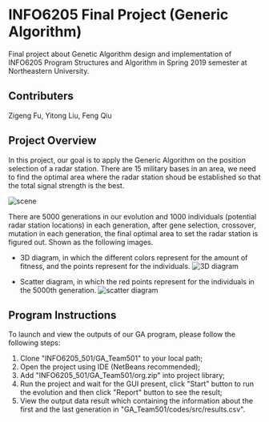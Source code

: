 # INFO6205 Final Project (Generic Algorithm) 
Final project about Genetic Algorithm design and implementation of INFO6205 Program Structures and Algorithm in Spring 2019 semester at Northeastern University.

## Contributers
Zigeng Fu, Yitong Liu, Feng Qiu

## Project Overview
In this project, our goal is to apply the Generic Algorithm on the position selection of a radar station. There are 15 military bases in an area, we need to find the optimal area where the radar station shoud be established so that the total signal strength is the best.

![scene](https://github.com/ZigengFU/INFO6205_501/blob/master/Reports/Materials/scene.png)

There are 5000 generations in our evolution and 1000 individuals (potential radar station locations) in each generation, after gene selection, crossover, mutation in each generation, the final optimal area to set the radar station is figured out. Shown as the following images.

- 3D diagram, in which the different colors represent for the amount of fitness, and the points represent for the individuals.
![3D diagram](https://github.com/ZigengFU/INFO6205_501/blob/master/Reports/Materials/distribution2.png)

- Scatter diagram, in which the red points represent for the individuals in the 5000th generation.
![scatter diagram](https://github.com/ZigengFU/INFO6205_501/blob/master/Reports/Materials/distribution4.png)

## Program Instructions 
To launch and view the outputs of our GA program, please follow the following steps:
1. Clone "INFO6205_501/GA_Team501" to your local path;
2. Open the project using IDE (NetBeans recommended);
3. Add "INFO6205_501/GA_Team501/org.zip" into project library;
4. Run the project and wait for the GUI present, click "Start" button to run the evolution and then click "Report" button to see the result;
5. View the output data result which containing the information about the first and the last generation in "GA_Team501/codes/src/results.csv".
